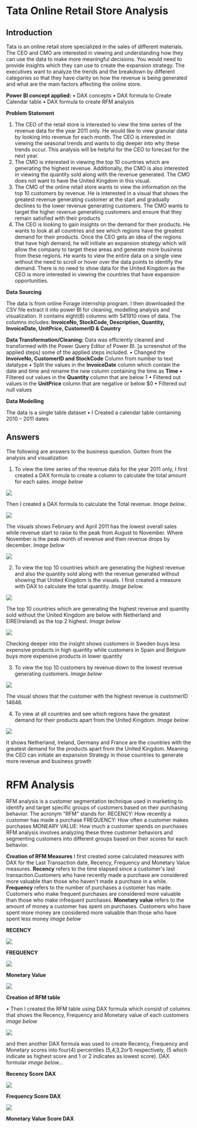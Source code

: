 # Tata Online Retail Store Analysis

## Introduction
Tata is an online retail store specialized in the sales of different materials.
The CEO and CMO are interested in viewing and understanding how they can use the data to make more meaningful decisions. You would need to provide insights which they can use to create the expansion strategy. The executives want to analyze the trends and the breakdown by different categories so that they have clarity on how the revenue is being generated and what are the main factors affecting the online store.

**Power BI concept applied:**
•	DAX concepts
•	DAX formula to Create Calendar table
•	DAX formula to create RFM analysis

**Problem Statement**
1.	The CEO of the retail store is interested to view the time series of the revenue data for the year 2011 only. He would like to view granular data by looking into revenue for each month. The CEO is interested in viewing the seasonal trends and wants to dig deeper into why these trends occur. This analysis will be helpful for the CEO to forecast for the next year.
2.	The CMO is interested in viewing the top 10 countries which are generating the highest revenue. Additionally, the CMO is also interested in viewing the quantity sold along with the revenue generated. The CMO does not want to have the United Kingdom in this visual.
3.	The CMO of the online retail store wants to view the information on the top 10 customers by revenue. He is interested in a visual that shows the greatest revenue generating customer at the start and gradually declines to the lower revenue generating customers. The CMO wants to target the higher revenue generating customers and ensure that they remain satisfied with their products
4.	The CEO is looking to gain insights on the demand for their products. He wants to look at all countries and see which regions have the greatest demand for their products. Once the CEO gets an idea of the regions that have high demand, he will initiate an expansion strategy which will allow the company to target these areas and generate more business from these regions. He wants to view the entire data on a single view without the need to scroll or hover over the data points to identify the demand. There is no need to show data for the United Kingdom as the CEO is more interested in viewing the countries that have expansion opportunities.

**Data Sourcing**

The data is from online Forage internship program. I then downloaded the CSV file extract it into power BI for cleaning, modelling analysis and visualization.
It contains eight(8) columns with 541910 rows of data.
The columns includes: **InvoiceNo, StockCode, Description, Quantity, InvoiceDate, UnitPrice, CustomerID & Country**

**Data Transformation/Cleaning:**
Data was efficiently cleaned and transformed with the Power Query Editor of Power BI. [a screenshot of the applied steps] some of the applied steps included.
•	Changed the **InvoiveNo, CustomerID and StockCode** Column from number to text datatype
•	Split the values in the **InvoiceDate** column which contain the date and time and rename the new column containing the time as **Time**
•	Filtered out values in the **Quantity** column that are below 1
•	Filtered out values in the **UnitPrice** column that are negative or below $0
•	Filtered out null values

**Data Modelling**

The data is a single table dataset
•	I Created a calendar table containing 2010 – 2011 dates

## Answers

The following are answers to the business question. Gotten from the analysis and visualization
1.	To view the time series of the revenue data for the year 2011 only, I first created a DAX formula to create a column to calculate the total amount for each sales.      _image below_

![](https://github.com/FreshDAnalyst/Tata-RFM-Analysis/blob/main/Formular%20for%20total.PNG) 

Then I created a DAX formula to calculate the Total revenue.   _Image below.._

![](https://github.com/FreshDAnalyst/Tata-RFM-Analysis/blob/main/Formular%20for%20Revenue.PNG)

The visuals shows February and April 2011 has the lowest overall sales while revenue start to raise to the peak from August to November. Where November is the peak month of revenue and then revenue drops by december.   _Image below_

![](https://github.com/FreshDAnalyst/Tata-RFM-Analysis/blob/main/Question%201%20chart.PNG)

2.	To view the top 10 countries which are generating the highest revenue and also the quantity sold along with the revenue generated without showing that United Kingdom is the visuals.
I first created a measure with DAX to calculate the total quantity.    _Image below._

![](https://github.com/FreshDAnalyst/Tata-RFM-Analysis/blob/main/Formular%20for%20Total%20quantity.PNG)

The top 10 countries which are generating the highest revenue and quantity sold without the United Kingdom are below with Netherland and EIRE(Ireland) as the top 2 highest.  _Image below_

![](https://github.com/FreshDAnalyst/Tata-RFM-Analysis/blob/main/Question%202%20visuals.PNG)

Checking deeper into the insight shows customers in Sweden buys less expensive products in high quantity while customers in Spain and Belgium buys more expensive products in lower quantity

3.	To view the top 10 customers by revenue down to the lowest revenue generating customers. _Image below_

![](https://github.com/FreshDAnalyst/Tata-RFM-Analysis/blob/main/Question%203%20visual.PNG)

The visual shows that the customer with the highest revenue is customerID 14646. 

4.	To view at all countries and see which regions have the greatest demand for their products apart from the United Kingdom.    _Image below_

![](https://github.com/FreshDAnalyst/Tata-RFM-Analysis/blob/main/Question%204%20visual.PNG)

It shows Netherland, Ireland, Germany and France are the countries with the greatest demand for the products apart from the United Kingdom. Meaning the CEO can initiate an expansion Strategy in those countries to generate more revenue and business growth

# RFM Analysis

RFM analysis is a customer segmentation technique used in marketing to identify and target specific groups of customers based on their purchasing behavior. The acronym "RFM" stands for:
RECENCY: How recently a customer has made a purchase
FREQUENCY: How often a customer makes purchases
MONEARY VALUE: How much a customer spends on purchases
RFM analysis involves analyzing these three customer behaviors and segmenting customers into different groups based on their scores for each behavior.

**Creation of RFM Measures**
I first created some calculated measures with DAX for the Last Transaction date, Recency, Frequency and Monetary Value measures. 
**Recency** refers to the time elapsed since a customer's last transaction.Customers who have recently made a purchase are considered more valuable than those who haven't made a purchase in a while.
**Frequency** refers to the number of purchases a customer has made. Customers who make frequent purchases are considered more valuable than those who make infrequent purchases.
**Monetary value** refers to the amount of money a customer has spent on purchases. Customers who have spent more money are considered more valuable than those who have spent less money            _image below_

**RECENCY**

![](https://github.com/FreshDAnalyst/Tata-RFM-Analysis/blob/main/Recency%20DAX.PNG)

**FREQUENCY**

![](https://github.com/FreshDAnalyst/Tata-RFM-Analysis/blob/main/Frequency%20DAX.PNG)

**Monetary Value**

![](https://github.com/FreshDAnalyst/Tata-RFM-Analysis/blob/main/Monetary%20DAX.PNG)

**Creation of RFM table**

•	Then I created the RFM table using DAX formula which consist of columns that shows the Recency, Frequency and Monetary value of each customers  _image below_

![](https://github.com/FreshDAnalyst/Tata-RFM-Analysis/blob/main/RFM%20table%20DAX%20formula.PNG)

and then another DAX formula was used to create Recency, Frequency and Monetary scores into four(4) percentiles (5,4,3,2or1) respectively, (5 which indicate as highest score and 1 or 2 indicates as lowest score).  DAX formular  _image below…_

**Recency Score DAX**

![](https://github.com/FreshDAnalyst/Tata-RFM-Analysis/blob/main/Recency%20score%20DAX.PNG)

**Frequency Score DAX**

![](https://github.com/FreshDAnalyst/Tata-RFM-Analysis/blob/main/Frequency%20score%20DAX.PNG)

**Monetary Value Score DAX**

![]()










